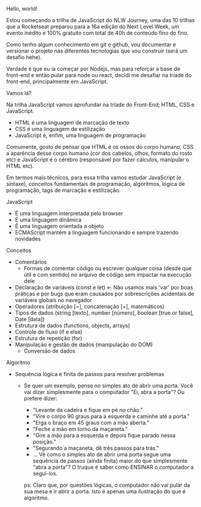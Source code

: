 Hello, world!

Estou começando a trilha de JavaScript do NLW Journey, uma das 10 trilhas que a Rocketseat preparou para a 16a edição do Next Level Week, um evento inédito e 100% gratuito com total de 40h de conteúdo fino do fino. 

Como tenho algum conhecimento em git e github, vou documentar e versionar o projeto nas diferentes tecnologias que vou construir (será um desafio hehe). 

Verdade é que eu ia começar por Nodejs, mas para reforçar a base de front-end e então pular para node ou react, decidi me desafiar na tríade do front-end, principalmente em JavaScript.

Vamos lá?





Na trilha JavaScript vamos aprofundar na tríade do Front-End; HTML, CSS e JavaScript.

- HTML é uma linguagem de marcação de texto
- CSS é uma linguagem de estilização
- JavaScript é, enfim, uma linguagem de programação

Comumente, gosto de pensar que HTML é os ossos do corpo humano, CSS a aparência desse corpo humano (cor dos cabelos, olhos, formato do rosto etc) e JavaScript é o cérebro (responsável por fazer cálculos, manipular o HTML etc).

Em termos mais técnicos, para essa trilha vamos estudar JavaScript (e sintaxe), conceitos fundamentais de programação, algoritmos, lógica de programação, tags de marcação e estilização.


JavaScript 
- É uma linguagem interpretada pelo browser
- É uma linguagem dinâmica
- É uma linguagem orientada a objeto
- ECMAScript mantém a linguagem funcionando e sempre trazendo novidades

Conceitos
- Comentários
    - Formas de comentar código ou escrever qualquer coisa (desde que útil e com sentido) no arquivo de código sem impactar na execução dele
- Declaração de variáveis (const e let) <- Não usamos mais 'var' por boas práticas e por bugs que eram causados por sobrescrições acidentais de variáveis globais no navegador
- Operadores (atribuição [=], concatenação [+], matemáticos)
- Tipos de dados (string [texto], number [número], boolean [true or false], Date [data])
- Estrutura de dados (functions, objects, arrays)
- Controle de fluxo (if e else)
- Estrutura de repetição (for)
- Manipulação e gestão de dados (manipulação do DOM)
    - Conversão de dados

Algoritmo
- Sequência lógica e finita de passos para resolver problemas
    - Se quer um exemplo, pense no simples ato de abrir uma porta. Você vai dizer simplesmente para o computador "Ei, abra a porta"? Ou prefere dizer: 
        - "Levante da cadeira e fique em pé no chão." 
        - "Vire o corpo 90 graus para a esquerda e caminhe até a porta." 
        - "Erga o braço em 45 graus com a mão aberta."
        - "Feche a mão em torno da maçaneta."
        - "Gire a mão para a esquerda e depois fique parado nessa posição."
        - "Segurando a maçaneta, dê três passos para trás."
        - ...
        Vê como o simples ato de abrir uma porta segue uma sequência de passos (ainda finita) maior do que simplesmente "abra a porta"? O truque é saber como ENSINAR o computador a seguí-los. 

        ps: Claro que, por questões lógicas, o computador não vai pular da sua mesa e ir abrir a porta. Isto é apenas uma ilustração do que é algoritmo.